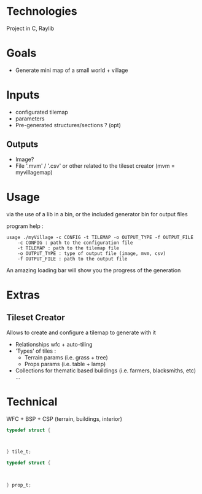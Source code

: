 

# Technologies

Project in C, Raylib

# Goals

- Generate mini map of a small world + village

# Inputs

- configurated tilemap
- parameters
- Pre-generated structures/sections ? (opt)

## Outputs

- Image?
- File '.mvm' / '.csv' or other related to the tileset creator (mvm = myvillagemap)

# Usage

via the use of a lib in a bin, or the included generator bin for output files

program help :
```
usage ./myVillage -c CONFIG -t TILEMAP -o OUTPUT_TYPE -f OUTPUT_FILE
    -c CONFIG : path to the configuration file
    -t TILEMAP : path to the tilemap file
    -o OUTPUT_TYPE : type of output file (image, mvm, csv)
    -f OUTPUT_FILE : path to the output file
```

An amazing loading bar will show you the progress of the generation

# Extras

## Tileset Creator

Allows to create and configure a tilemap to generate with it
- Relationships wfc + auto-tiling
- 'Types' of tiles :
    - Terrain params (i.e. grass + tree)
    - Props params (i.e. table + lamp)
- Collections for thematic based buildings (i.e. farmers, blacksmiths, etc)
...

# Technical

WFC + BSP + CSP (terrain, buildings, interior)

```c
typedef struct {



} tile_t;
```

```c
typedef struct {

    

} prop_t;
```